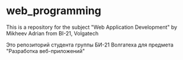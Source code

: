 # web_programming
This is a repository for the subject "Web Application Development" by Mikheev Adrian from BI-21, Volgatech



Это репозиторий студента группы БИ-21 Волгатеха для предмета  "Разработка веб-приложений"
